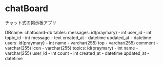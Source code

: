 # chatBoard
チャット式の掲示板アプリ

DBname: chatboard-db
tables:
    messages:
        id(praymary) - int
        user_id - int
        topic_id - int
        message - text
        created_at - datetime
        updated_at - datetime
    users:
        id(praymary) - int
        name - varchar(255)
        top - varchar(255)
        comment - varchar(255)
        icon - varchar(255)
    topics:
        id(praymary) - int
        name - varchar(255)
        user_id - int
        count - int
        created_at - datetime
        updated_at - datetime

